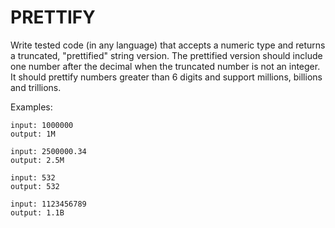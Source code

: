 PRETTIFY 
=======================

Write tested code (in any language) that accepts a numeric type and returns a truncated, "prettified" string version. The prettified version should include one number after the decimal when the truncated number is not an integer. It should prettify numbers greater than 6 digits and support millions, billions and trillions.

Examples:

    input: 1000000
    output: 1M

    input: 2500000.34
    output: 2.5M

    input: 532
    output: 532

    input: 1123456789
    output: 1.1B
